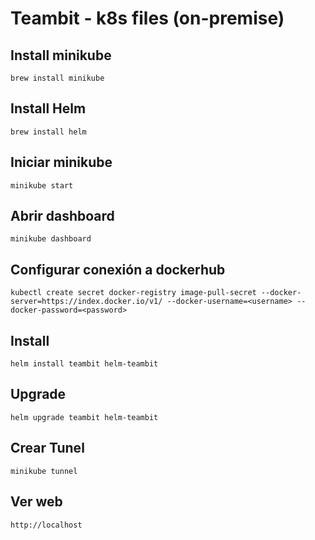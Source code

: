 # Teambit - k8s files (on-premise)

## Install minikube

```
brew install minikube
```

## Install Helm

```
brew install helm
```


## Iniciar minikube

```
minikube start
```

## Abrir dashboard

```
minikube dashboard
```

## Configurar conexión a dockerhub

```
kubectl create secret docker-registry image-pull-secret --docker-server=https://index.docker.io/v1/ --docker-username=<username> --docker-password=<password>
```


## Install

```
helm install teambit helm-teambit
```

## Upgrade

```
helm upgrade teambit helm-teambit
```



## Crear Tunel

```
minikube tunnel
```

## Ver web

```
http://localhost
```
